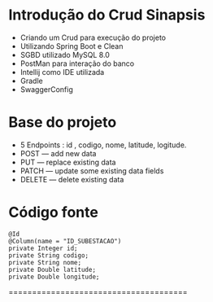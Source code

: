 # Introdução do Crud Sinapsis
- Criando um Crud para execução do projeto
- Utilizando Spring Boot e Clean
- SGBD utilizado MySQL 8.0
- PostMan para interação do banco
- Intellij como IDE utilizada
- Gradle
- SwaggerConfig

# Base do projeto
- 5 Endpoints : id , codigo, nome, latitude, logitude.
- POST — add new data
- PUT — replace existing data
- PATCH — update some existing data fields
- DELETE — delete existing data

# Código fonte 

    @Id
    @Column(name = "ID_SUBESTACAO")
    private Integer id;
    private String codigo;
    private String nome;
    private Double latitude;
    private Double longitude;
======================================
